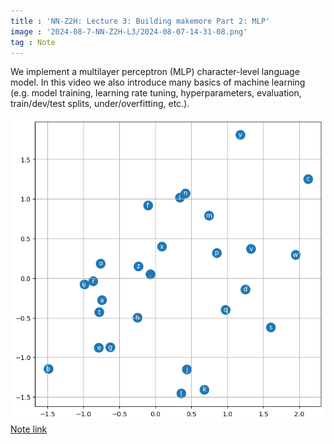 ```yaml
---
title : 'NN-Z2H: Lecture 3: Building makemore Part 2: MLP'
image : '2024-08-7-NN-Z2H-L3/2024-08-07-14-31-08.png'
tag : Note
---
```

We implement a multilayer perceptron (MLP) character-level language model. In this video we also introduce many basics of machine learning (e.g. model training, learning rate tuning, hyperparameters, evaluation, train/dev/test splits, under/overfitting, etc.).
<!--more-->

![](../images/2024-08-7-NN-Z2H-L3/2024-08-07-14-31-08.png)
[Note link](https://concrete-piano-cd0.notion.site/Lecture-3-Building-makemore-Part-2-MLP-ae0fd10a0eaa4faeb8c6bb74a458dbb1)